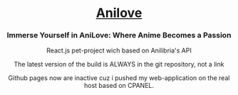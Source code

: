 <h1 align="center"><a href="https://anilove.pp.ua" target="_blank">Anilove</a></h1>
<h3 align="center">Immerse Yourself in AniLove: Where Anime Becomes a Passion</h3>
<p align="center">React.js pet-project wich based on Anilibria's API</p>
<p align="center">The latest version of the build is ALWAYS in the git repository, not a link</p>
<p align="center">Github pages now are inactive cuz i pushed my web-application on the real host based on CPANEL.</p>
